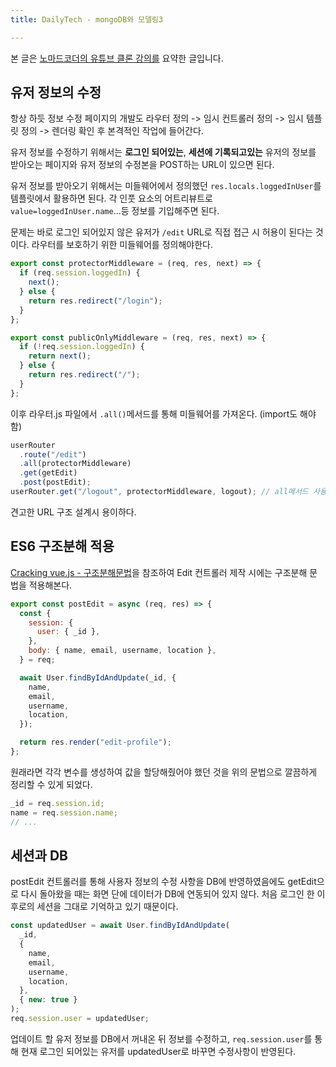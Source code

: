 ```yaml
---
title: DailyTech - mongoDB와 모델링3

---
```

본 글은 [노마드코더의 유튜브 클론 강의를](https://nomadcoders.co) 요약한 글입니다. 

## 유저 정보의 수정

항상 하듯 정보 수정 페이지의 개발도 라우터 정의 -> 임시 컨트롤러 정의 -> 임시 템플릿 정의 -> 렌더링 확인 후 본격적인 작업에 들어간다.

유저 정보를 수정하기 위해서는 **로그인 되어있는**, **세션에 기록되고있는** 유저의 정보를 받아오는 페이지와 유저 정보의 수정본을 POST하는 URL이 있으면 된다.

유저 정보를 받아오기 위해서는 미들웨어에서 정의했던 `res.locals.loggedInUser`를 템플릿에서 활용하면 된다. 각 인풋 요소의 어트리뷰트로 `value=loggedInUser.name`...등 정보를 기입해주면 된다.

문제는 바로 로그인 되어있지 않은 유저가 `/edit` URL로 직접 접근 시 허용이 된다는 것이다. 라우터를 보호하기 위한 미들웨어를 정의해야한다.

```js
export const protectorMiddleware = (req, res, next) => {
  if (req.session.loggedIn) {
    next();
  } else {
    return res.redirect("/login");
  }
};

export const publicOnlyMiddleware = (req, res, next) => {
  if (!req.session.loggedIn) {
    return next();
  } else {
    return res.redirect("/");
  }
};
```

이후 라우터.js 파일에서 `.all()`메서드를 통해 미들웨어를 가져온다. (import도 해야함)

```js
userRouter
  .route("/edit")
  .all(protectorMiddleware)
  .get(getEdit)
  .post(postEdit);
userRouter.get("/logout", protectorMiddleware, logout); // all메서드 사용하지 않아도 됨
```

견고한 URL 구조 설계시 용이하다.

## ES6 구조분해 적용

[Cracking vue.js - 구조분해문법](https://joshua1988.github.io/vue-camp/es6/destructuring.html#%E1%84%80%E1%85%AE%E1%84%8C%E1%85%A9-%E1%84%87%E1%85%AE%E1%86%AB%E1%84%92%E1%85%A2-%E1%84%86%E1%85%AE%E1%86%AB%E1%84%87%E1%85%A5%E1%86%B8-destructuring)을 참조하여 Edit 컨트롤러 제작 시에는 구조분해 문법을 적용해본다.

```js
export const postEdit = async (req, res) => {
  const {
    session: {
      user: { _id },
    },
    body: { name, email, username, location },
  } = req;

  await User.findByIdAndUpdate(_id, {
    name,
    email,
    username,
    location,
  });

  return res.render("edit-profile");
};
```

원래라면 각각 변수를 생성하여 값을 할당해줬어야 했던 것을 위의 문법으로 깔끔하게 정리할 수 있게 되었다.

```js
_id = req.session.id;
name = req.session.name;
// ...
```

## 세션과 DB

postEdit 컨트롤러를 통해 사용자 정보의 수정 사항을 DB에 반영하였음에도 getEdit으로 다시 돌아왔을 때는 화면 단에 데이터가 DB에 연동되어 있지 않다. 처음 로그인 한 이후로의 세션을 그대로 기억하고 있기 때문이다.

```js
const updatedUser = await User.findByIdAndUpdate(
  _id,
  {
    name,
    email,
    username,
    location,
  },
  { new: true }
);
req.session.user = updatedUser;
```

업데이트 할 유저 정보를 DB에서 꺼내온 뒤 정보를 수정하고, `req.session.user`를 통해 현재 로그인 되어있는 유저를 updatedUser로 바꾸면 수정사항이 반영된다.
